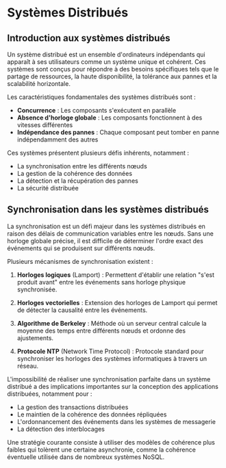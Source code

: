 # Systèmes Distribués

## Introduction aux systèmes distribués

Un système distribué est un ensemble d'ordinateurs indépendants qui apparaît à ses utilisateurs comme un système unique et cohérent. Ces systèmes sont conçus pour répondre à des besoins spécifiques tels que le partage de ressources, la haute disponibilité, la tolérance aux pannes et la scalabilité horizontale.

Les caractéristiques fondamentales des systèmes distribués sont :
- **Concurrence** : Les composants s'exécutent en parallèle
- **Absence d'horloge globale** : Les composants fonctionnent à des vitesses différentes
- **Indépendance des pannes** : Chaque composant peut tomber en panne indépendamment des autres

Ces systèmes présentent plusieurs défis inhérents, notamment :
- La synchronisation entre les différents nœuds
- La gestion de la cohérence des données
- La détection et la récupération des pannes
- La sécurité distribuée

## Synchronisation dans les systèmes distribués

La synchronisation est un défi majeur dans les systèmes distribués en raison des délais de communication variables entre les nœuds. Sans une horloge globale précise, il est difficile de déterminer l'ordre exact des événements qui se produisent sur différents nœuds.

Plusieurs mécanismes de synchronisation existent :

1. **Horloges logiques** (Lamport) : Permettent d'établir une relation "s'est produit avant" entre les événements sans horloge physique synchronisée.

2. **Horloges vectorielles** : Extension des horloges de Lamport qui permet de détecter la causalité entre les événements.

3. **Algorithme de Berkeley** : Méthode où un serveur central calcule la moyenne des temps entre différents nœuds et ordonne des ajustements.

4. **Protocole NTP** (Network Time Protocol) : Protocole standard pour synchroniser les horloges des systèmes informatiques à travers un réseau.

L'impossibilité de réaliser une synchronisation parfaite dans un système distribué a des implications importantes sur la conception des applications distribuées, notamment pour :
- La gestion des transactions distribuées
- Le maintien de la cohérence des données répliquées
- L'ordonnancement des événements dans les systèmes de messagerie
- La détection des interblocages

Une stratégie courante consiste à utiliser des modèles de cohérence plus faibles qui tolèrent une certaine asynchronie, comme la cohérence éventuelle utilisée dans de nombreux systèmes NoSQL. 